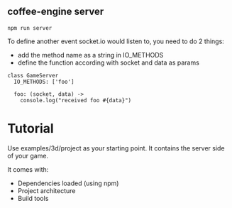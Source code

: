 coffee-engine server
--------------------

```
npm run server
```

To define another event socket.io would listen to, you need to do 2 things:

- add the method name as a string in IO_METHODS
- define the function according with socket and data as params

```
class GameServer
  IO_METHODS: ['foo']

  foo: (socket, data) ->
    console.log("received foo #{data}")
```

Tutorial
========

Use examples/3d/project as your starting point. It contains the server side of
your game.

It comes with:

- Dependencies loaded (using npm)
- Project architecture
- Build tools
